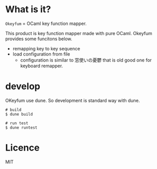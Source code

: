 # What is it? #
`Okeyfum` = OCaml key function mapper.

This product is key function mapper made with pure OCaml. Okeyfum provides some funcitons below.

- remapping key to key sequence
- load configuration from file
  - configuration is similar to 窓使いの憂鬱 that is old good one for keyboard remapper.


# develop #
OKeyfum use dune. So development is standard way with dune.

```
# build
$ dune build
```

```
# run test
$ dune runtest
```

# Licence #
MIT
